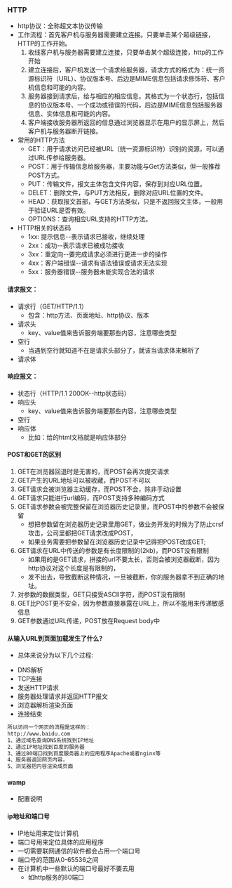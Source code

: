 ### HTTP

- http协议：全称超文本协议传输
- 工作流程：首先客户机与服务器需要建立连接。只要单击某个超级链接，HTTP的工作开始。
    1. 收线客户机与服务器需要建立连接，只要单击某个超级连接，http的工作开始
    2. 建立连接后，客户机发送一个请求给服务器，请求方式的格式为：统一资源标识符（URL）、协议版本号、后边是MIME信息包括请求修饰符、客户机信息和可能的内容。
    3. 服务器接到请求后，给与相应的相应信息，其格式为一个状态行，包括信息的协议版本号、一个成功或错误的代码，后边是MIME信息包括服务器信息、实体信息和可能的内容。
    4. 客户端接收服务器所返回的信息通过浏览器显示在用户的显示屏上，然后客户机与服务器断开链接。
- 常用的HTTP方法
    - GET：用于请求访问已经被URL（统一资源标识符）识别的资源，可以通过URL传参给服务器。
    - POST：用于传输信息给服务器，主要功能与Get方法类似，但一般推荐POST方式。
    - PUT：传输文件，报文主体包含文件内容，保存到对应URL位置。
    - DELET：删除文件，与PUT方法相反，删除对应URL位置的文件。
    - HEAD：获取报文首部，与GET方法类似，只是不返回报文主体，一般用于验证URL是否有效。
    - OPTIONS：查询相应URL支持的HTTP方法。
- HTTP相关的状态码
    - 1xx: 提示信息--表示请求已接收，继续处理
    - 2xx：成功--表示请求已被成功接收
    - 3xx：重定向--要完成请求必须进行更进一步的操作
    - 4xx：客户端错误--请求有语法错误或请求无法实现
    - 5xx：服务器错误--服务器未能实现合法的请求


#### 请求报文：
- 请求行（GET/HTTP/1.1）
    - 包含：http方法、页面地址、http协议、版本
- 请求头
    - key、value值来告诉服务端要那些内容，注意哪些类型
- 空行
    - 当遇到空行就知道不在是请求头部分了，就该当请求体来解析了
- 请求体
#### 响应报文：
- 状态行（HTTP/1.1 200OK--http状态码）
- 响应头 
    - key、value值来告诉服务端要那些内容，注意哪些类型
- 空行
- 响应体
    - 比如：给的html文档就是响应体部分


#### POST和GET的区别
1. GET在浏览器回退时是无害的，而POST会再次提交请求
2. GET产生的URL地址可以被收藏，而POST不可以
3. GET请求会被浏览器主动缓存，而POST不会，除非手动设置
4. GET请求只能进行url编码，而POST支持多种编码方式
5. GET请求参数会被完整保留在浏览器历史记录里，而POST中的参数不会被保留
    - 想把参数留在浏览器历史记录里用GET，做业务开发的时候为了防止crsf攻击，公司里都把GET请求改成POST，
    - 如果业务需要把参数留在浏览器历史记录中记得把POST改成GET;
6. GET请求在URL中传送的参数是有长度限制的(2kb)，而POST没有限制
    - 如果用的是GET请求，拼接的url不要太长，否则会被浏览器截断，因为http协议对这个长度是有限制的，
    - 发不出去，导致截断这种情况，一旦被截断，你的服务器拿不到正确的地址。
7. 对参数的数据类型，GET只接受ASCII字符，而POST没有限制
8. GET比POST更不安全，因为参数直接暴露在URL上，所以不能用来传递敏感信息
9. GET参数通过URL传递，POST放在Request body中




#### 从输入URL到页面加载发生了什么?
- 总体来说分为以下几个过程:
* DNS解析
* TCP连接
* 发送HTTP请求
* 服务器处理请求并返回HTTP报文
* 浏览器解析渲染页面
* 连接结束

```txt
所以访问一个网页的流程是这样的：
http://www.baidu.com
1、通过域名查询DNS系统找到IP地址
2、通过IP地址找到百度的服务器
3、通过80端口找到百度服务器上的应用程序Apache或者nginx等
4、服务器返回网页内容，
5、浏览器把内容渲染成页面
```


#### wamp
- 配置说明


#### ip地址和端口号
- IP地址用来定位计算机
- 端口号用来定位具体的应用程序
- 一切需要联网通信的软件都会占用一个端口号
- 端口号的范围从0-65536之间
- 在计算机中一些默认的端口号最好不要去用
    - 如http服务的80端口